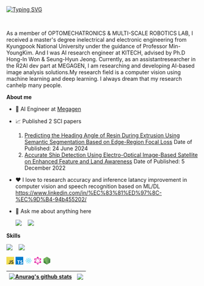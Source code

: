 <div style="width: 100%; display: flex; justify-items: center; align-items: center">

[![Typing SVG](https://readme-typing-svg.demolab.com?font=Honk&size=37&pause=1000&color=F7E000&center=true&vCenter=true&width=580&height=100&lines=Hello+World+This+is+sangheonEN)](https://git.io/typing-svg)

</div>


<br />

As a member of OPTOMECHATRONICS & MULTI-SCALE ROBOTICS LAB, I received a master's degree inelectrical and electronic engineering from Kyungpook National University under the guidance of Professor Min-YoungKim. And I was AI research engineer at KITECH, advised by Ph.D Hong-In Won & Seung-Hyun Jeong. Currently, as an assistantresearcher in the R2AI dev part at MEGAGEN, I am researching and developing AI-based image analysis solutions.My research field is a computer vision using machine learning and deep learning. I always dream that my research canhelp many people.

**About me**

- 💼 AI Engineer at [Megagen](https://imegagen.com/ko/)

- 📈 Published 2 SCI papers
  1. [Predicting the Heading Angle of Resin During Extrusion Using Semantic Segmentation Based on Edge-Region Focal Loss](https://ieeexplore.ieee.org/document/10569056) Date of Published: 24 June 2024
  2. [Accurate Ship Detection Using Electro-Optical Image-Based Satellite on Enhanced Feature and Land Awareness](https://www.mdpi.com/1424-8220/22/23/9491) Date of Published: 5 December 2022

- ❤️ I love to research accuracy and inference latancy improvement in computer vision and speech recognition based on ML/DL
https://www.linkedin.com/in/%EC%83%81%ED%97%8C-%EC%9D%B4-94b455202/
- 💬 Ask me about anything here <p align="left"><a href="https://github.com/sangheonEN" target="_blank"><img src="https://img.shields.io/badge/GitHub-100000?style=for-the-badge&logo=github&logoColor=white" height="28" style="margin-right: 12px"></a> <a href="https://www.linkedin.com/in/%EC%83%81%ED%97%8C-%EC%9D%B4-94b455202/" target="_blank"><img src="https://img.shields.io/badge/LinkedIn-0077B5?style=for-the-badge&logo=linkedin&logoColor=white" height="28" style="margin-right: 12px"></a></p>

**Skills**
<p align="left"><a href="https://www.python.org/" target="_blank"><img src="https://img.shields.io/badge/Python" height="28" style="margin-right: 12px"></a> <a href="https://www.linkedin.com/in/%EC%83%81%ED%97%8C-%EC%9D%B4-94b455202/" target="_blank"><img src="https://img.shields.io/badge/LinkedIn-0077B5?style=for-the-badge&logo=linkedin&logoColor=white" height="28" style="margin-right: 12px"></a></p>

<code><img height="20" alt="javascript" src="https://raw.githubusercontent.com/github/explore/80688e429a7d4ef2fca1e82350fe8e3517d3494d/topics/javascript/javascript.png"></code>
<code><img height="20" alt="typescript" src="https://raw.githubusercontent.com/github/explore/80688e429a7d4ef2fca1e82350fe8e3517d3494d/topics/typescript/typescript.png"></code>
<code><img height="20" alt="react" src="https://raw.githubusercontent.com/github/explore/80688e429a7d4ef2fca1e82350fe8e3517d3494d/topics/react/react.png"></code>
<code><img height="20" alt="graphql" src="https://raw.githubusercontent.com/github/explore/5c058a388828bb5fde0bcafd4bc867b5bb3f26f3/topics/graphql/graphql.png"></code>
<code><img height="20" alt="nodejs" src="https://raw.githubusercontent.com/github/explore/80688e429a7d4ef2fca1e82350fe8e3517d3494d/topics/nodejs/nodejs.png"></code>    


| <a href="https://github.com/anuraghazra/github-readme-stats"><img align="center" src="https://github-readme-stats.vercel.app/api?username=sangheonEN&show_icons=true&include_all_commits=true&theme=buefy&hide_border=true" alt="Anurag's github stats" /></a> | <a href="https://github.com/anuraghazra/github-readme-stats"><img align="center" src="https://github-readme-stats.vercel.app/api/top-langs/?username=sangheonEN&layout=compact&theme=buefy&hide_border=true" /></a> |
| ------------- | ------------- |
